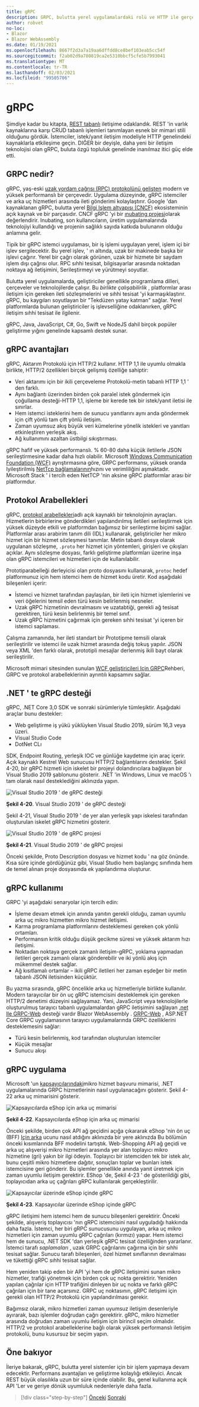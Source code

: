 ```yaml
---
title: gRPC
description: GRPC, bulutta yerel uygulamalardaki rolü ve HTTP ile gerçekleşen iletişimin nasıl farklı olduğunu öğrenin.
author: robvet
no-loc:
- Blazor
- Blazor WebAssembly
ms.date: 01/19/2021
ms.openlocfilehash: 8667f2d3a7a19aa6dffdd8ce8bef103eab5cc54f
ms.sourcegitcommit: f2ab02d9a780819ca2e5310bbcf5cfe5b7993041
ms.translationtype: MT
ms.contentlocale: tr-TR
ms.lasthandoff: 02/03/2021
ms.locfileid: "99505706"
---
```

# <a name="grpc"></a>gRPC

Şimdiye kadar bu kitapta, [REST tabanlı](/azure/architecture/best-practices/api-design) iletişime odaklandık. REST 'in varlık kaynaklarına karşı CRUD tabanlı işlemleri tanımlayan esnek bir mimari stili olduğunu gördük. İstemciler, istek/yanıt iletişim modeliyle HTTP genelindeki kaynaklarla etkileşime geçin. DIĞER bir deyişle, daha yeni bir iletişim teknolojisi olan gRPC, buluta özgü topluluk genelinde inanılmaz itici güç elde etti.

## <a name="what-is-grpc"></a>GRPC nedir?

gRPC, yaş-eski [uzak yordam çağrısı (RPC) protokolünü gelişten](https://en.wikipedia.org/wiki/Remote_procedure_call) modern ve yüksek performanslı bir çerçevedir. Uygulama düzeyinde, gRPC istemciler ve arka uç hizmetleri arasında ileti gönderimi kolaylaştırır. Google 'dan kaynaklanan gRPC, bulutta yerel  [Bilgi Işlem altyapısı (CNCF)](https://www.cncf.io/) ekosisteminin açık kaynak ve bir parçasıdır. CNCF gRPC 'yi bir [ınubating projesi](https://github.com/cncf/toc/blob/master/process/graduation_criteria.adoc)olarak değerlendirir. Inubating, son kullanıcıların, üretim uygulamalarında teknolojiyi kullandığı ve projenin sağlıklı sayıda katkıda bulunanın olduğu anlamına gelir.

Tipik bir gRPC istemci uygulaması, bir iş işlemi uygulayan yerel, işlem içi bir işlev sergilecektir. Bu yerel işlev, ' ın altında, uzak bir makinede başka bir işlevi çağırır. Yerel bir çağrı olarak görünen, uzak bir hizmete bir saydam işlem dışı çağrısı olur. RPC sıhhi tesisat, bilgisayarlar arasında noktadan noktaya ağ iletişimini, Serileştirmeyi ve yürütmeyi soyutlar.

Bulutta yerel uygulamalarda, geliştiriciler genellikle programlama dilleri, çerçeveler ve teknolojilerde çalışır. Bu *birlikte çalışabilirlik* , platformlar arası iletişim için gereken ileti sözleşmelerini ve sıhhi tesisat 'yi karmaşıklaştırır.  gRPC, bu kaygıları soyutlayan bir "Tekdüzen yatay katman" sağlar. Yerel platformlarda bulunan geliştiriciler iş işlevselliğine odaklanırken, gRPC iletişim sıhhi tesisat ile ilgilenir.

gRPC, Java, JavaScript, C#, Go, Swift ve NodeJS dahil birçok popüler geliştirme yığını genelinde kapsamlı destek sunar.

## <a name="grpc-benefits"></a>gRPC avantajları

gRPC, Aktarım Protokolü için HTTP/2 kullanır. HTTP 1,1 ile uyumlu olmakla birlikte, HTTP/2 özellikleri birçok gelişmiş özelliğe sahiptir:

- Veri aktarımı için bir ikili çerçeveleme Protokolü-metin tabanlı HTTP 1,1 ' den farklı.
- Aynı bağlantı üzerinden birden çok paralel istek göndermek için çoğullama desteği-HTTP 1,1, işleme bir kerede tek bir istek/yanıt iletisi ile sınırlar.
- Hem istemci isteklerini hem de sunucu yanıtlarını aynı anda göndermek için çift yönlü tam çift yönlü iletişim.
- Zaman uyumsuz akış büyük veri kümelerine yönelik istekleri ve yanıtları etkinleştiren yerleşik akış.
- Ağ kullanımını azaltan üstbilgi sıkıştırması.

gRPC hafif ve yüksek performanslı. % 60-80 daha küçük iletilerle JSON serileştirmesine kadar daha hızlı olabilir. Microsoft [Windows Communication Foundation (WCF)](../../framework/wcf/whats-wcf.md) ayrıştırmasına göre, GRPC performansı, yüksek oranda Iyileştirilmiş [NetTcp bağlamalarının](/dotnet/api/system.servicemodel.nettcpbinding?view=netframework-4.8)hızını ve verimliliğini aşmaktadır. Microsoft Stack ' i tercih eden NetTCP 'nin aksine gRPC platformlar arası bir platformdur.

## <a name="protocol-buffers"></a>Protokol Arabellekleri

gRPC, [protokol arabellekleri](https://developers.google.com/protocol-buffers/docs/overview)adlı açık kaynaklı bir teknolojinin ayraçları. Hizmetlerin birbirlerine gönderdikleri yapılandırılmış iletileri serileştirmek için yüksek düzeyde etkili ve platformdan bağımsız bir serileştirme biçimi sağlar. Platformlar arası arabirim tanım dili (IDL) kullanarak, geliştiriciler her mikro hizmet için bir hizmet sözleşmesi tanımlar. Metin tabanlı dosya olarak uygulanan sözleşme, `.proto` her hizmet için yöntemleri, girişleri ve çıkışları açıklar. Aynı sözleşme dosyası, farklı geliştirme platformları üzerine inşa olan gRPC istemcileri ve hizmetleri için de kullanılabilir.

Prototiparabelleği derleyicisi olan proto dosyasını kullanarak, `protoc` hedef platformunuz için hem istemci hem de hizmet kodu üretir. Kod aşağıdaki bileşenleri içerir:

- İstemci ve hizmet tarafından paylaşılan, bir ileti için hizmet işlemlerini ve veri öğelerini temsil eden türü kesin belirlenmiş nesneler.
- Uzak gRPC hizmetinin devralmasını ve uzatabtiği, gerekli ağ tesisat gerektiren, türü kesin belirlenmiş bir temel sınıf.
- Uzak gRPC hizmetini çağırmak için gereken sıhhi tesisat 'yi içeren bir istemci saplaması.

Çalışma zamanında, her ileti standart bir Prototipme temsili olarak serileştirilir ve istemci ile uzak hizmet arasında değiş tokuş yapılır. JSON veya XML 'den farklı olarak, prototipli mesajlar derlenmiş ikili bayt olarak serileştirilir.

Microsoft mimari sitesinden sunulan [WCF geliştiricileri Için GRPC](../grpc-for-wcf-developers/index.md)Rehberi, GRPC ve protokol arabelleklerinin ayrıntılı kapsamını sağlar.

## <a name="grpc-support-in-net"></a>.NET ' te gRPC desteği

gRPC, .NET Core 3,0 SDK ve sonraki sürümleriyle tümleşiktir. Aşağıdaki araçlar bunu destekler:

- Web geliştirme iş yükü yüklüyken Visual Studio 2019, sürüm 16,3 veya üzeri.
- Visual Studio Code
- DotNet CLı

SDK, Endpoint Routing, yerleşik IOC ve günlüğe kaydetme için araç içerir. Açık kaynaklı Kestrel Web sunucusu HTTP/2 bağlantılarını destekler. Şekil 4-20, bir gRPC hizmeti için iskelet bir projeyi dolandırıcılara bağlayan bir Visual Studio 2019 şablonunu gösterir. .NET 'in Windows, Linux ve macOS 'ı tam olarak nasıl desteklediğini aklınızda yapın.

![Visual Studio 2019 ' de gRPC desteği](./media/visual-studio-2019-grpc-template.png)

**Şekil 4-20**. Visual Studio 2019 ' de gRPC desteği
  
Şekil 4-21, Visual Studio 2019 ' de yer alan yerleşik yapı iskelesi tarafından oluşturulan iskelet gRPC hizmetini gösterir.  

![Visual Studio 2019 ' de gRPC projesi](./media/grpc-project.png  )

**Şekil 4-21**. Visual Studio 2019 ' de gRPC projesi

Önceki şekilde, Proto Description dosyası ve hizmet kodu ' na göz önünde. Kısa süre içinde gördüğünüz gibi, Visual Studio hem başlangıç sınıfında hem de temel alınan proje dosyasında ek yapılandırma oluşturur.

## <a name="grpc-usage"></a>gRPC kullanımı

GRPC 'yi aşağıdaki senaryolar için tercih edin:

- İşleme devam etmek için anında yanıtın gerekli olduğu, zaman uyumlu arka uç mikro hizmetten mikro hizmet iletişimi.
- Karma programlama platformlarını desteklemesi gereken çok yönlü ortamları.
- Performansın kritik olduğu düşük gecikme süresi ve yüksek aktarım hızı iletişimi.
- Noktadan noktaya gerçek zamanlı iletişim-gRPC, yoklama yapmadan iletileri gerçek zamanlı olarak gönderebilir ve iki yönlü akış için mükemmel destek sağlar.
- Ağ kısıtlamalı ortamlar – ikili gRPC iletileri her zaman eşdeğer bir metin tabanlı JSON iletisinden küçüktür.

Bu yazma sırasında, gRPC öncelikle arka uç hizmetleriyle birlikte kullanılır. Modern tarayıcılar bir ön uç gRPC istemcisini desteklemek için gereken HTTP/2 denetimi düzeyini sağlayamaz. Yani, JavaScript veya teknolojilerle oluşturulmuş tarayıcı tabanlı uygulamalardan gRPC iletişimini sağlayan [.net Ile GRPC-Web](https://devblogs.microsoft.com/aspnet/grpc-web-for-net-now-available/) desteği vardır Blazor WebAssembly . [GRPC-Web](https://github.com/grpc/grpc/blob/master/doc/PROTOCOL-WEB.md) , ASP.NET Core GRPC uygulamasının tarayıcı uygulamalarında GRPC özelliklerini desteklemesini sağlar:

- Türü kesin belirlenmiş, kod tarafından oluşturulan istemciler
- Küçük mesajlar
- Sunucu akışı

## <a name="grpc-implementation"></a>gRPC uygulama

Microsoft 'un [kapsayıcılarındaki](https://github.com/dotnet-architecture/eShopOnContainers)mikro hizmet başvuru mimarisi, .NET uygulamalarında GRPC hizmetlerinin nasıl uygulanacağını gösterir. Şekil 4-22 arka uç mimarisini gösterir.

![Kapsayıcılarda eShop için arka uç mimarisi](./media/eshop-with-aggregators.png)

**Şekil 4-22**. Kapsayıcılarda eShop için arka uç mimarisi

Önceki şekilde, birden çok API ağ geçidini açığa çıkararak eShop 'nin ön uç (BFF) [Için arka](/azure/architecture/patterns/backends-for-frontends) ucunu nasıl atdığını aklınızda bir yere aklınızda Bu bölümün önceki kısımlarında BFF modelini tartıştık. Web-Shopping API ağ geçidi ve arka uç alışverişi mikro hizmetleri arasında yer alan toplayıcı mikro hizmetine (gri) yakın bir ilgi ödeyin. Toplayıcı bir istemciden tek bir istek alır, bunu çeşitli mikro hizmetlere dağıtır, sonuçları toplar ve bunları istek istemcisine geri gönderir. Bu işlemler genellikle anında yanıt üretmek için zaman uyumlu iletişim gerektirir. EShop 'de, Şekil 4-23 ' de gösterildiği gibi, toplayıcıdan arka uç çağrıları gRPC kullanılarak gerçekleştirilir.

![Kapsayıcılar üzerinde eShop içinde gRPC](./media/grpc-implementation.png)

**Şekil 4-23**. Kapsayıcılar üzerinde eShop içinde gRPC

gRPC iletişimi hem istemci hem de sunucu bileşenleri gerektirir. Önceki şekilde, alışveriş toplayıcısı 'nın gRPC istemcisini nasıl uyguladığı hakkında daha fazla. İstemci, her biri gRPC sunucusunu uygulayan, arka uç mikro hizmetleri için zaman uyumlu gRPC çağrıları (kırmızı) yapar. Hem istemci hem de sunucu, .NET SDK 'dan yerleşik gRPC tesisat özelliğinden yararlanır. İstemci tarafı *saplamaları* , uzak GRPC çağrılarını çağırma için bir sıhhi tesisat sağlar. Sunucu tarafı bileşenleri, özel hizmet sınıflarının devralması ve tükettiği gRPC sıhhi tesisat sağlar.

Hem yeniden takip eden bir API 'yi hem de gRPC iletişimini sunan mikro hizmetler, trafiği yönetmek için birden çok uç nokta gerektirir. Yeniden yapılan çağrılar için HTTP trafiğini dinleyen bir uç nokta ve farklı gRPC çağrıları için bir tane açarsınız. GRPC uç noktasının, gRPC iletişimi için gerekli olan HTTP/2 Protokolü için yapılandırılması gerekir.

Bağımsız olarak, mikro hizmetleri zaman uyumsuz iletişim desenleriyle ayırarak, bazı işlemler doğrudan çağrı gerektirir. gRPC, mikro hizmetler arasında doğrudan zaman uyumlu iletişim için birincil seçim olmalıdır. HTTP/2 ve protokol arabelleklerine bağlı olarak yüksek performanslı iletişim protokolü, bunu kusursuz bir seçim yapın.

## <a name="looking-ahead"></a>Öne bakıyor

İleriye bakarak, gRPC, bulutta yerel sistemler için bir işlem yapmaya devam edecektir. Performans avantajları ve geliştirme kolaylığı etkileyici. Ancak REST büyük olasılıkla uzun bir süre içinde olabilir. Bu, genel kullanıma açık API 'Ler ve geriye dönük uyumluluk nedenleriyle daha fazla.

>[!div class="step-by-step"]
>[Önceki](service-to-service-communication.md) 
> [Sonraki](service-mesh-communication-infrastructure.md)

